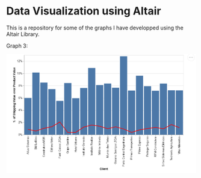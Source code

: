# Data Visualization using Altair

This is a repository for some of the graphs I have developped using the Altair Library.


Graph 3:

![graph3](Images/Graph3.png)



